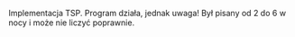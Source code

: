 ﻿Implementacja TSP. Program działa, jednak uwaga! Był pisany od 2 do 6 w nocy i może nie liczyć poprawnie.